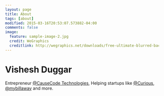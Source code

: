 ```yaml
---
layout: page
title: About
tags: [about]
modified: 2015-03-16T20:53:07.573882-04:00
comments: false
image:
  feature: sample-image-2.jpg
  credit: WeGraphics
  creditlink: http://wegraphics.net/downloads/free-ultimate-blurred-background-pack/
---
```


# Vishesh Duggar
Entrepreneur [@CauseCode Technologies](http://causecode.com), Helping startups like [@Curious](http://dev.wearecurio.us/home/index), 
[@mybillaway](http://mybillaway.com) and more.

